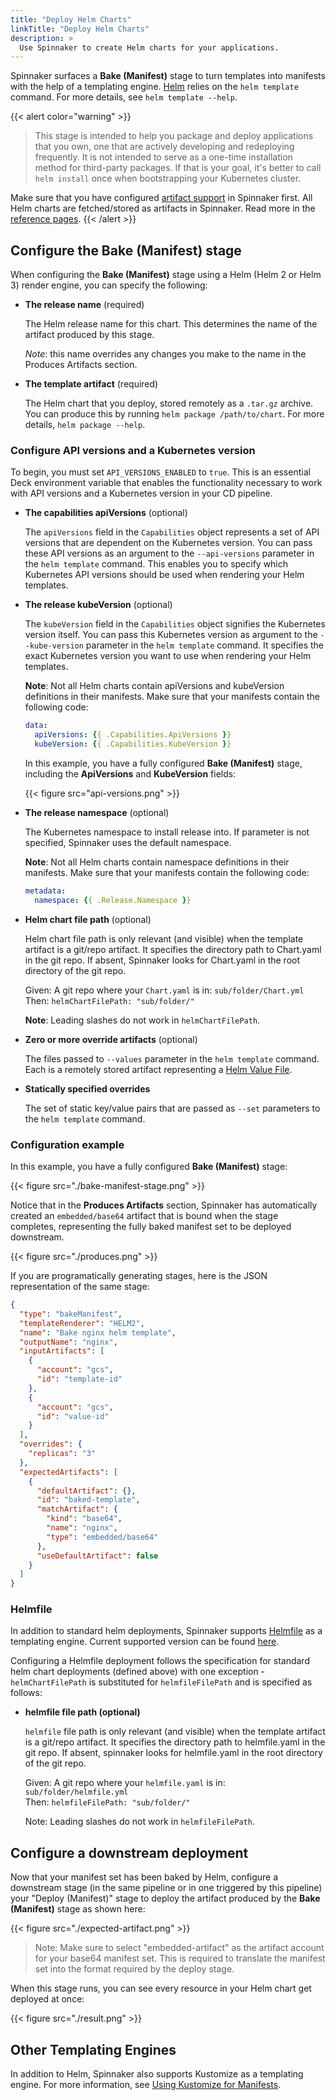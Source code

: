 ```yaml
---
title: "Deploy Helm Charts"
linkTitle: "Deploy Helm Charts"
description: >
  Use Spinnaker to create Helm charts for your applications.
---
```


Spinnaker surfaces a **Bake (Manifest)** stage to turn templates into manifests
with the help of a templating engine. [Helm](https://helm.sh/) relies on the `helm template` command.
For more details, see `helm template --help`.

{{< alert color="warning" >}}
>This stage is intended to help you package and deploy applications that you own, one that are actively developing and redeploying frequently. It is not intended to serve as a one-time installation method for third-party packages. If that is your goal, it's better to call `helm install` once when bootstrapping your Kubernetes cluster.

Make sure that you have configured [artifact support](/docs/setup/other_config/artifacts/) in Spinnaker first. All Helm charts are fetched/stored as artifacts in Spinnaker. Read more in the [reference pages](/docs/reference/artifacts).
{{< /alert >}}

## Configure the Bake (Manifest) stage

When configuring the **Bake (Manifest)** stage using a Helm (Helm 2 or Helm 3) render engine, you can specify the following:

* __The release name__ (required)

   The Helm release name for this chart. This determines the name of the artifact produced by this stage.

   *Note*: this name overrides any changes you make to the name in the Produces Artifacts section.

* __The template artifact__ (required)

  The Helm chart that you deploy, stored remotely as a `.tar.gz` archive. You can produce this by running `helm package
  /path/to/chart`. For more details, `helm package --help`.

### Configure API versions and a Kubernetes version

To begin, you must set `API_VERSIONS_ENABLED` to `true`. This is an essential Deck environment variable that enables the functionality necessary to work with API versions and a Kubernetes version in your CD pipeline.

* __The capabilities apiVersions__ (optional)

  The `apiVersions` field in the `Capabilities` object represents a set of API versions that are dependent
  on the Kubernetes version. You can pass these API versions as an argument to the `--api-versions` parameter in the `helm template` command.
  This enables you to specify which Kubernetes API versions should be used when rendering your Helm templates.

* __The release kubeVersion__ (optional)

   The `kubeVersion` field in the `Capabilities` object signifies the Kubernetes version itself. You can pass this Kubernetes version as argument to the `--kube-version` parameter in the `helm template` command. It specifies the exact Kubernetes version you want to use when rendering your Helm templates.

   **Note**: Not all Helm charts contain apiVersions and kubeVersion definitions in their manifests. Make sure that your manifests contain the following code:

   ```yaml
   data: 
     apiVersions: {{ .Capabilities.ApiVersions }}
     kubeVersion: {{ .Capabilities.KubeVersion }}
   ```

   In this example, you have a fully configured **Bake (Manifest)** stage, including the **ApiVersions** and **KubeVersion** fields:

   {{< figure src="api-versions.png" >}}

* __The release namespace__ (optional)

   The Kubernetes namespace to install release into. If parameter is not specified, Spinnaker uses the default namespace.

   **Note**: Not all Helm charts contain namespace definitions in their manifests. Make sure that your manifests contain the following code:


   ```yaml
   metadata:
     namespace: {{ .Release.Namespace }}
   ```

* __Helm chart file path__ (optional)

   Helm chart file path is only relevant (and visible) when the template artifact is a git/repo artifact.  It specifies the directory path to Chart.yaml in the git repo. If absent, Spinnaker looks for Chart.yaml in the root directory of the git repo.

   Given: A git repo where your `Chart.yaml` is in: `sub/folder/Chart.yml` \
   Then: `helmChartFilePath: "sub/folder/"`

   **Note**: Leading slashes do not work in `helmChartFilePath`.

* __Zero or more override artifacts__ (optional)

   The files passed to `--values` parameter in the `helm template` command. Each is a remotely stored artifact representing a [Helm Value  File](https://helm.sh/docs/chart_template_guide/values_files/).

* __Statically specified overrides__

   The set of static key/value pairs that are passed as `--set` parameters to the `helm template` command.

### Configuration example 

In this example, you have a fully configured **Bake (Manifest)** stage:

{{< figure src="./bake-manifest-stage.png" >}}

Notice that in the **Produces Artifacts** section, Spinnaker has automatically created an `embedded/base64` artifact that is bound when the stage completes, representing the fully baked manifest set to be deployed downstream.

{{< figure src="./produces.png" >}}

If you are programatically generating stages, here is the JSON representation of the same stage:

```json
{
  "type": "bakeManifest",
  "templateRenderer": "HELM2",
  "name": "Bake nginx helm template",
  "outputName": "nginx",
  "inputArtifacts": [
    {
      "account": "gcs",
      "id": "template-id"
    },
    {
      "account": "gcs",
      "id": "value-id"
    }
  ],
  "overrides": {
    "replicas": "3"
  },
  "expectedArtifacts": [
    {
      "defaultArtifact": {},
      "id": "baked-template",
      "matchArtifact": {
        "kind": "base64",
        "name": "nginx",
        "type": "embedded/base64"
      },
      "useDefaultArtifact": false
    }
  ]
}
```

### Helmfile

In addition to standard helm deployments, Spinnaker supports [Helmfile](https://helmfile.readthedocs.io/) as a templating engine. Current supported version can be found [here](https://github.com/spinnaker/rosco/blob/master/Dockerfile.slim#L7).

Configuring a Helmfile deployment follows the specification for standard helm chart deployments (defined above) with one exception - `helmChartFilePath` is substituted for `helmfileFilePath` and is specified as follows:

* __helmfile file path (optional)__

   `helmfile` file path is only relevant (and visible) when the template artifact is a git/repo artifact. It specifies the directory path to helmfile.yaml in the git repo. If absent, spinnaker looks for helmfile.yaml in the root directory of the git repo. 

   Given: A git repo where your `helmfile.yaml` is in: `sub/folder/helmfile.yml` \
   Then: `helmfileFilePath: "sub/folder/"`

   Note: Leading slashes do not work in `helmfileFilePath`.

## Configure a downstream deployment

Now that your manifest set has been baked by Helm, configure a downstream stage
(in the same pipeline or in one triggered by this pipeline) your "Deploy
(Manifest)" stage to deploy the artifact produced by the **Bake (Manifest)**
stage as shown here:

{{< figure src="./expected-artifact.png" >}}

> Note: Make sure to select "embedded-artifact" as the artifact account for
> your base64 manifest set. This is required to translate the manifest set into
> the format required by the deploy stage.

When this stage runs, you can see every resource in your Helm chart get
deployed at once:

{{< figure src="./result.png" >}}

## Other Templating Engines

In addition to Helm, Spinnaker also supports Kustomize as a templating engine. For more information, see [Using Kustomize for Manifests](/docs/guides/user/kubernetes-v2/kustomize-manifests/).
